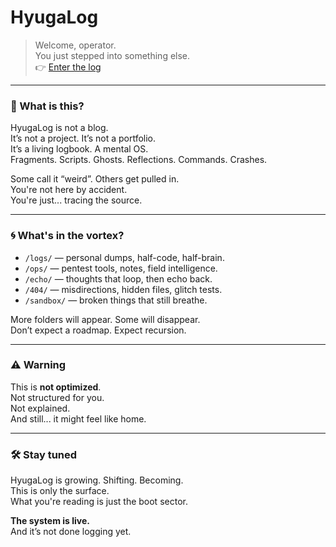 # HyugaLog

> Welcome, operator.  
> You just stepped into something else.  
> 👉 [Enter the log](https://88aleksandra88.github.io/HyugaLog/)

---

### 🧠 What is this?

HyugaLog is not a blog.  
It’s not a project. It’s not a portfolio.  
It’s a living logbook. A mental OS.  
Fragments. Scripts. Ghosts. Reflections. Commands. Crashes.

Some call it “weird”. Others get pulled in.  
You're not here by accident.  
You're just... tracing the source.

---

### 🌀 What's in the vortex?

- `/logs/` — personal dumps, half-code, half-brain.  
- `/ops/` — pentest tools, notes, field intelligence.  
- `/echo/` — thoughts that loop, then echo back.  
- `/404/` — misdirections, hidden files, glitch tests.  
- `/sandbox/` — broken things that still breathe.

More folders will appear. Some will disappear.  
Don’t expect a roadmap. Expect recursion.

---

### ⚠️ Warning

This is **not optimized**.  
Not structured for you.  
Not explained.  
And still... it might feel like home.

---

### 🛠 Stay tuned

HyugaLog is growing. Shifting. Becoming.  
This is only the surface.  
What you're reading is just the boot sector.

**The system is live.**  
And it’s not done logging yet.

